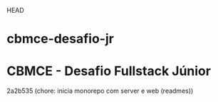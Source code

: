  HEAD
# cbmce-desafio-jr

# CBMCE - Desafio Fullstack Júnior
2a2b535 (chore: inicia monorepo com server e web (readmes))
